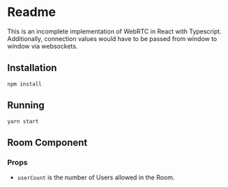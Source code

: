 # Readme

This is an incomplete implementation of WebRTC in React with Typescript. Additionally,
connection values would have to be passed from window to window via websockets.

## Installation

`npm install`

## Running

`yarn start`

## Room Component

### Props

- `userCount` is the number of Users allowed in the Room.
